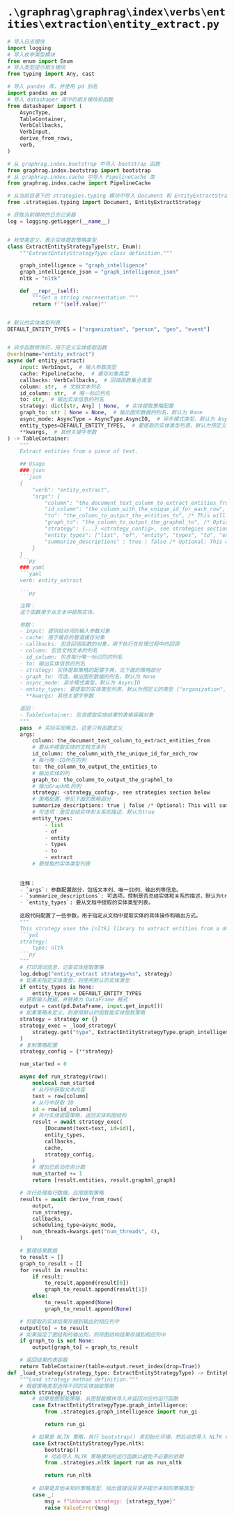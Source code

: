 # `.\graphrag\graphrag\index\verbs\entities\extraction\entity_extract.py`

```py
# 导入日志模块
import logging
# 导入枚举类型模块
from enum import Enum
# 导入类型提示相关模块
from typing import Any, cast

# 导入 pandas 库，并使用 pd 别名
import pandas as pd
# 导入 datashaper 库中的相关模块和函数
from datashaper import (
    AsyncType,
    TableContainer,
    VerbCallbacks,
    VerbInput,
    derive_from_rows,
    verb,
)

# 从 graphrag.index.bootstrap 中导入 bootstrap 函数
from graphrag.index.bootstrap import bootstrap
# 从 graphrag.index.cache 中导入 PipelineCache 类
from graphrag.index.cache import PipelineCache

# 从当前目录下的 strategies.typing 模块中导入 Document 和 EntityExtractStrategy 类型
from .strategies.typing import Document, EntityExtractStrategy

# 获取当前模块的日志记录器
log = logging.getLogger(__name__)


# 枚举类定义，表示实体提取策略类型
class ExtractEntityStrategyType(str, Enum):
    """ExtractEntityStrategyType class definition."""

    graph_intelligence = "graph_intelligence"
    graph_intelligence_json = "graph_intelligence_json"
    nltk = "nltk"

    def __repr__(self):
        """Get a string representation."""
        return f'"{self.value}"'


# 默认的实体类型列表
DEFAULT_ENTITY_TYPES = ["organization", "person", "geo", "event"]


# 异步函数修饰符，用于定义实体提取函数
@verb(name="entity_extract")
async def entity_extract(
    input: VerbInput,  # 输入参数类型
    cache: PipelineCache,  # 缓存对象类型
    callbacks: VerbCallbacks,  # 回调函数集合类型
    column: str,  # 文档文本列名
    id_column: str,  # 唯一标识列名
    to: str,  # 输出实体信息的列名
    strategy: dict[str, Any] | None,  # 实体提取策略配置
    graph_to: str | None = None,  # 输出图形数据的列名，默认为 None
    async_mode: AsyncType = AsyncType.AsyncIO,  # 异步模式类型，默认为 AsyncIO
    entity_types=DEFAULT_ENTITY_TYPES,  # 要提取的实体类型列表，默认为预定义的类型
    **kwargs,  # 其他关键字参数
) -> TableContainer:
    """
    Extract entities from a piece of text.

    ## Usage
    ### json
    ```json
    {
        "verb": "entity_extract",
        "args": {
            "column": "the_document_text_column_to_extract_entities_from", /* In general this will be your document text column */
            "id_column": "the_column_with_the_unique_id_for_each_row", /* In general this will be your document id */
            "to": "the_column_to_output_the_entities_to", /* This will be a list[dict[str, Any]] a list of entities, with a name, and additional attributes */
            "graph_to": "the_column_to_output_the_graphml_to", /* Optional: This will be a graphml graph in string form which represents the entities and their relationships */
            "strategy": {...} <strategy_config>, see strategies section below
            "entity_types": ["list", "of", "entity", "types", "to", "extract"] /* Optional: This will limit the entity types extracted, default: ["organization", "person", "geo", "event"] */
            "summarize_descriptions" : true | false /* Optional: This will summarize the descriptions of the entities and relationships, default: true */
        }
    }
    ```py
    ### yaml
    ```yaml
    verb: entity_extract

    ```py

    注释：
    这个函数用于从文本中提取实体。

    参数：
    - input: 提供给动词的输入参数对象
    - cache: 用于缓存的管道缓存对象
    - callbacks: 包含回调函数的对象，用于执行在处理过程中的回调
    - column: 包含文档文本的列名
    - id_column: 包含每行唯一标识符的列名
    - to: 输出实体信息的列名
    - strategy: 实体提取策略的配置字典，见下面的策略部分
    - graph_to: 可选，输出图形数据的列名，默认为 None
    - async_mode: 异步模式类型，默认为 AsyncIO
    - entity_types: 要提取的实体类型列表，默认为预定义的类型 ["organization", "person", "geo", "event"]
    - **kwargs: 其他关键字参数

    返回：
    - TableContainer: 包含提取实体结果的表格容器对象
    """
    pass  # 实际实现略去，这里只有函数定义
    args:
        column: the_document_text_column_to_extract_entities_from
        # 要从中提取实体的文档文本列
        id_column: the_column_with_the_unique_id_for_each_row
        # 每行唯一ID所在的列
        to: the_column_to_output_the_entities_to
        # 输出实体的列
        graph_to: the_column_to_output_the_graphml_to
        # 输出GraphML的列
        strategy: <strategy_config>, see strategies section below
        # 策略配置，参见下面的策略部分
        summarize_descriptions: true | false /* Optional: This will summarize the descriptions of the entities and relationships, default: true */
        # 可选项：是否总结实体和关系的描述，默认为true
        entity_types:
            - list
            - of
            - entity
            - types
            - to
            - extract
        # 要提取的实体类型列表
    
    
    注释：
    - `args`: 参数配置部分，包括文本列、唯一ID列、输出列等信息。
    - `summarize_descriptions`: 可选项，控制是否总结实体和关系的描述，默认为true。
    - `entity_types`: 要从文档中提取的实体类型列表。
    
    这段代码配置了一些参数，用于指定从文档中提取实体的具体操作和输出方式。
    """
    This strategy uses the [nltk] library to extract entities from a document. In particular it uses a nltk to extract entities from a piece of text. The strategy config is as follows:
    ```yml
    strategy:
        type: nltk
    ```py
    """
    # 打印调试信息，记录实体提取策略
    log.debug("entity_extract strategy=%s", strategy)
    # 如果未指定实体类型，则使用默认的实体类型
    if entity_types is None:
        entity_types = DEFAULT_ENTITY_TYPES
    # 获取输入数据，并转换为 DataFrame 格式
    output = cast(pd.DataFrame, input.get_input())
    # 如果策略未定义，则使用默认的图智能实体提取策略
    strategy = strategy or {}
    strategy_exec = _load_strategy(
        strategy.get("type", ExtractEntityStrategyType.graph_intelligence)
    )
    # 复制策略配置
    strategy_config = {**strategy}

    num_started = 0

    async def run_strategy(row):
        nonlocal num_started
        # 从行中获取文本内容
        text = row[column]
        # 从行中获取 ID
        id = row[id_column]
        # 执行实体提取策略，返回实体和图结构
        result = await strategy_exec(
            [Document(text=text, id=id)],
            entity_types,
            callbacks,
            cache,
            strategy_config,
        )
        # 增加已启动任务计数
        num_started += 1
        return [result.entities, result.graphml_graph]

    # 并行处理每行数据，应用提取策略
    results = await derive_from_rows(
        output,
        run_strategy,
        callbacks,
        scheduling_type=async_mode,
        num_threads=kwargs.get("num_threads", 4),
    )

    # 整理结果数据
    to_result = []
    graph_to_result = []
    for result in results:
        if result:
            to_result.append(result[0])
            graph_to_result.append(result[1])
        else:
            to_result.append(None)
            graph_to_result.append(None)

    # 将提取的实体结果存储到输出的相应列中
    output[to] = to_result
    # 如果指定了图结构的输出列，则将图结构结果存储到相应列中
    if graph_to is not None:
        output[graph_to] = graph_to_result

    # 返回结果的表容器
    return TableContainer(table=output.reset_index(drop=True))
def _load_strategy(strategy_type: ExtractEntityStrategyType) -> EntityExtractStrategy:
    """Load strategy method definition."""
    # 根据策略类型选择不同的实体抽取策略
    match strategy_type:
        # 如果是图智能策略，从图智能模块导入并返回对应的运行函数
        case ExtractEntityStrategyType.graph_intelligence:
            from .strategies.graph_intelligence import run_gi

            return run_gi

        # 如果是 NLTK 策略，执行 bootstrap() 来初始化环境，然后动态导入 NLTK 模块的运行函数并返回
        case ExtractEntityStrategyType.nltk:
            bootstrap()
            # 动态导入 NLTK 策略模块的运行函数以避免不必要的依赖
            from .strategies.nltk import run as run_nltk

            return run_nltk
        
        # 如果是其他未知的策略类型，抛出值错误异常并提示未知的策略类型
        case _:
            msg = f"Unknown strategy: {strategy_type}"
            raise ValueError(msg)
```